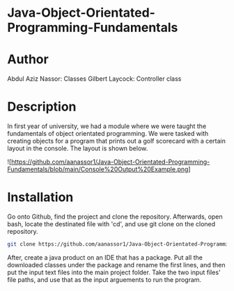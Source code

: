 # Java-Object-Orientated-Programming-Fundamentals

# Author
Abdul Aziz Nassor: Classes
Gilbert Laycock: Controller class

# Description

In first year of university, we had a module where we were taught the fundamentals of object orientated programming. We were tasked with creating objects for a program that prints out a golf scorecard with a certain layout in the console. The layout is shown below.

![https://github.com/aanassor1/Java-Object-Orientated-Programming-Fundamentals/blob/main/Console%20Output%20Example.png]

# Installation

Go onto Github, find the project and clone the repository.
Afterwards, open bash, locate the destinated file with 'cd', and use git clone on the cloned repository.

```bash
git clone https://github.com/aanassor1/Java-Object-Orientated-Programming-Fundamentals.git
```

After, create a java product on an IDE that has a package. Put all the downloaded classes under the package and rename the first lines, and then put the input text files into the main project folder. Take the two input files' file paths, and use that as the input arguements to run the program.
